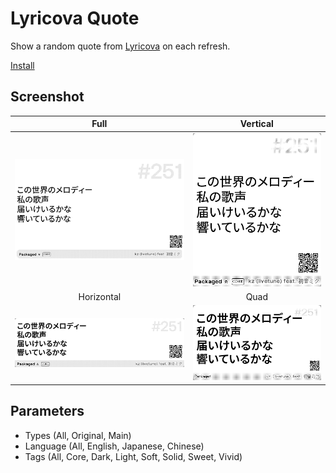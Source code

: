 # Lyricova Quote

Show a random quote from [Lyricova](https://lyricova.1a23.studio/) on each refresh.

[Install](https://usetrmnl.com/recipes/150439)

## Screenshot

| Full | Vertical |
| :---: | :---: |
| ![Screenshot](./images/f-hq.png) | ![Screenshot](./images/v.png) |
| Horizontal | Quad |
| ![Screenshot](./images/h.png) | ![Screenshot](./images/q.png) |

## Parameters

- Types (All, Original, Main)
- Language (All, English, Japanese, Chinese)
- Tags (All, Core, Dark, Light, Soft, Solid, Sweet, Vivid)
